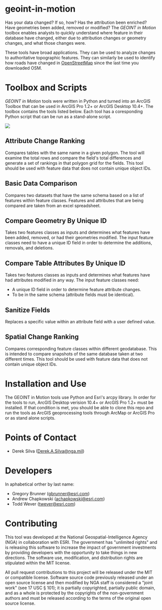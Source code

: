# geoint-in-motion
Has your data changed? If so, how? Has the attribution been enriched? Have geometries been added, removed or modified? The _GEOINT in Motion_ toolbox enables analysts to quickly understand where feature in their database have changed, either due to attribution changes or geometry changes, and what those changes were.

These tools have broad applications. They can be used to analyze changes to authoritative topographic features. They can similarly be used to identify how roads have changed in [OpenStreetMap](https://www.openstreetmap.org/) since the last time you downloaded OSM.

# Toolbox and Scripts
_GEOINT in Motion_ tools were written in Python and turned into an ArcGIS Toolbox that can be used in ArcGIS Pro 1.2+ or ArcGIS Desktop 10.4+. The toolbox contains the tools listed below. Each tool has a coresponding Python script that can be run as a stand-alone script.

![](http://nga.maps.arcgis.com/sharing/rest/content/items/049209394aee4fd2af72db5a1b331bf3/data)

## Attribute Change Ranking
Compares tables with the same name in a given polygon.  The tool will examine the total rows and compare the field's total differences and generate a set of rankings in that polygon grid for the fields. This tool should be used with feature data that does not contain unique object IDs.
## Basic Data Comparison
Compares two datasets that have the same schema based on a list of features within feature classes. Features and attributes that are being compared are taken from an excel spreadsheet.
## Compare Geometry By Unique ID
Takes two features classes as inputs and determines what features have been added, removed, or had their geometries modified. The input feature classes need to have a unique ID field in order to determine the additions, removals, and deletions.
## Compare Table Attributes By Unique ID
Takes two features classes as inputs and determines what features have had attributes modified in any way. The input feature classes need:
- A unique ID field in order to determine feature attribute changes.
- To be in the same schema (attribute fields must be identical).
## Sanitize Fields
Replaces a specific value within an attribute field with a user defined value.
## Spatial Change Ranking
Compares corresponding feature classes within different geodatabase. This is intended to compare snapshots of the same database taken at two different times. This tool should be used with feature data that does not contain unique object IDs.

# Installation and Use
The GEOINT in Motion tools use Python and Esri's arcpy library. In order for the tools to run, ArcGIS Desktop verision 10.4+ or ArcGIS Pro 1.2+ must be installed. If that condition is met, you should be able to clone this repo and run the tools as ArcGIS geoprocessing tools through ArcMap  or ArcGIS Pro or as stand alone scripts.

# Points of Contact
- Derek Silva (Derek.A.Silva@nga.mil)

# Developers
In aphabetical orther by last name:
- Gregory Brunner (gbrunner@esri.com)
- Andrew Chapkowski (achapkowski@esri.com)
- Todd Wever (twever@esri.com)

# Contributing

This tool was developed at the National Geospatial-Intelligence Agency (NGA) in collaboration with ESRI. The government has "unlimited rights" and is releasing this software to increase the impact of government investments by providing developers with the opportunity to take things in new directions. The software use, modification, and distribution rights are stipulated within the MIT license.

All pull request contributions to this project will be released under the MIT or compatible license. Software source code previously released under an open source license and then modified by NGA staff is considered a "joint work" (see 17 USC § 101); it is partially copyrighted, partially public domain, and as a whole is protected by the copyrights of the non-government authors and must be released according to the terms of the original open source license.
